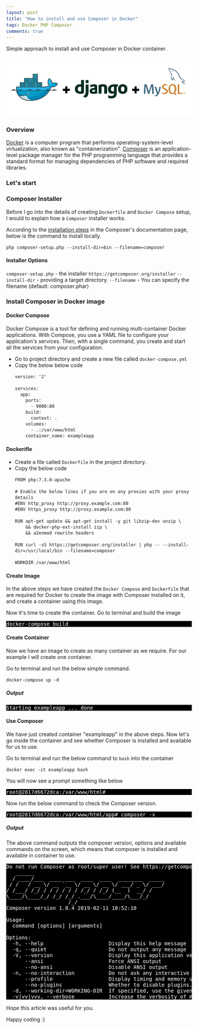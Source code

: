 ```yaml
---
layout: post
title: "How to install and use Composer in Docker"
tags: Docker PHP Composer
comments: true
---
```


Simple approach to install and use Composer in Docker container.
<!-- more -->
![Docker Django Mysql Banner](/assets/posts/docker-django-mysql-banner.png)

### Overview
[Docker](https://www.docker.com) is a computer program that performs operating-system-level virtualization, also known as "containerization".
[Composer](https://getcomposer.org/) is an application-level package manager for the PHP programming language that provides a standard format for managing dependencies of PHP software and required libraries.

### Let's start

### Composer Installer
Before I go into the details of creating `Dockerfile` and `Docker Compose` setup, I would to explain how a `Composer` installer works. 

According to the [installation steps](https://getcomposer.org/doc/00-intro.md#installation-linux-unix-macos) in the Composer's documentation page, below is the command to install locally.

```
php composer-setup.php --install-dir=bin --filename=composer
```

#### Installer Options
`composer-setup.php` - the installer `https://getcomposer.org/installer`
`--install-dir`  - providing a target directory.
`--filename` - You can specify the filename (default: composer.phar)

### Install Composer in Docker image

#### Docker Compose
Docker Compose is a tool for defining and running multi-container Docker applications. With Compose, you use a YAML file to configure your application's services. Then, with a single command, you create and start all the services from your configuration.

- Go to project directory and create a new file called `docker-compose.yml`
- Copy the below below code
    ```
    version: '2'
    
    services:
      app:
        ports:
          - 9000:80
        build:
          context: .
        volumes:
          - .:/var/www/html
        container_name: exampleapp
    ```

#### Dockerifle
- Create a file called `Dockerfile` in the project directory.
- Copy the below code
    ```
    FROM php:7.3.0-apache

    # Enable the below lines if you are on any proxies with your proxy details
    #ENV http_proxy http://proxy.example.com:80
    #ENV https_proxy http://proxy.example.com:80
    
    RUN apt-get update && apt-get install -y git libzip-dev unzip \
        && docker-php-ext-install zip \
        && a2enmod rewrite headers
    
    RUN curl -sS https://getcomposer.org/installer | php -- --install-dir=/usr/local/bin --filename=composer
    
    WORKDIR /var/www/html
    ```
    
#### Create Image
In the above steps we have created the `Docker Compose` and `Dockerfile` that are required for Docker to create the image with Composer installed on it, and create a container using this image.

Now it's time to create the container. Go to terminal and build the image

<pre style="background-color: black; color: white;">
docker-compose build
</pre>

#### Create Container
Now we have an image to create as many container as we require. For our example I will create one container.

Go to terminal and run the below simple command.
```
docker-compose up -d
```
##### Output
<pre style="background-color: black; color: white;">
Starting exampleapp ... done
</pre>

#### Use Composer
We have just created container "exampleapp" in the above steps. Now let's go inside the container and see whether Composer is installed and available for us to use.

Go to terminal and run the below command to `bash` into the container
```
docker exec -it exampleapp bash
```
You will now see a prompt something like below
<pre style="background-color: black; color: white;">
root@2817d6672dca:/var/www/html# 
</pre>

Now run the below command to check the Composer version.
<pre style="background-color: black; color: white;">
root@2817d6672dca:/var/www/html/app# composer -v
</pre>

##### Output
The above command outputs the composer version, options and available commands on the screen, which means that composer is installed and available in container to use.
<pre style="background-color: black; color: white;">
Do not run Composer as root/super user! See https://getcomposer.org/root for details
   ______
  / ____/___  ____ ___  ____  ____  ________  _____
 / /   / __ \/ __ `__ \/ __ \/ __ \/ ___/ _ \/ ___/
/ /___/ /_/ / / / / / / /_/ / /_/ (__  )  __/ /
\____/\____/_/ /_/ /_/ .___/\____/____/\___/_/
                    /_/
Composer version 1.8.4 2019-02-11 10:52:10

Usage:
  command [options] [arguments]

Options:
  -h, --help                     Display this help message
  -q, --quiet                    Do not output any message
  -V, --version                  Display this application version
      --ansi                     Force ANSI output
      --no-ansi                  Disable ANSI output
  -n, --no-interaction           Do not ask any interactive question
      --profile                  Display timing and memory usage information
      --no-plugins               Whether to disable plugins.
  -d, --working-dir=WORKING-DIR  If specified, use the given directory as working directory.
  -v|vv|vvv, --verbose           Increase the verbosity of messages: 1 for normal output, 2 for more verbose output and 3 for debug
</pre>

Hope this article was useful for you.

Happy coding :)
